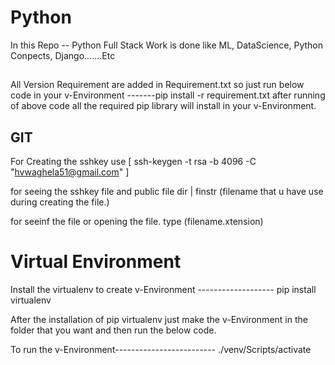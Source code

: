# Python
In this Repo -- Python Full Stack Work is done like ML, DataScience, Python Conpects, Django.......Etc


##
All Version Requirement are added in Requirement.txt so just run below code in your  v-Environment 
-------pip install -r requirement.txt
after running of above code all the required pip library will install in your v-Environment. 


## GIT

For Creating the sshkey use 
[ ssh-keygen -t rsa -b 4096 -C "hvwaghela51@gmail.com" ]


for seeing the sshkey file and public file
dir | finstr (filename that u have use during creating the file.)

for seeinf the file or opening the file.
type (filename.xtension)


# Virtual Environment
Install the virtualenv to create v-Environment -------------------
pip install virtualenv

After the installation of pip virtualenv just make the v-Environment in the folder that you want 
and then run the below code.

To run the v-Environment-------------------------
./venv/Scripts/activate